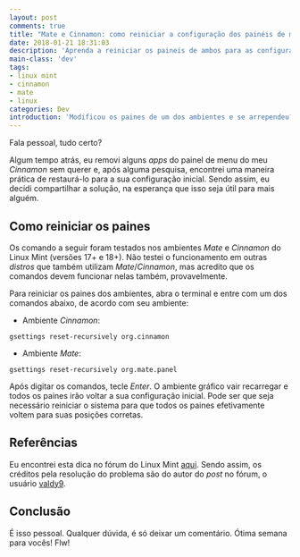 ```yaml
---
layout: post
comments: true
title: "Mate e Cinnamon: como reiniciar a configuração dos painéis de menu"
date: 2018-01-21 18:31:03
description: 'Aprenda a reiniciar os paineis de ambos para as configurações iniciais'
main-class: 'dev'
tags:
- linux mint
- cinnamon
- mate
- linux
categories: Dev
introduction: 'Modificou os paines de um dos ambientes e se arrependeu? Aprenda a reiniciá-los.'
---
```


Fala pessoal, tudo certo?

Algum tempo atrás, eu removi alguns *apps* do painel de menu do meu *Cinnamon* sem querer e, após alguma pesquisa, encontrei uma maneira prática de restaurá-lo para a sua configuração inicial. Sendo assim, eu decidi compartilhar a solução, na esperança que isso seja útil para mais alguém.

## Como reiniciar os paines

Os comando a seguir foram testados nos ambientes *Mate* e *Cinnamon* do Linux Mint (versões 17+ e 18+). Não testei o funcionamento em outras *distros* que também utilizam *Mate*/*Cinnamon*, mas acredito que os comandos devem funcionar nelas também, provavelmente.

Para reiniciar os paines dos ambientes, abra o terminal e entre com um dos comandos abaixo, de acordo com seu ambiente:

* Ambiente *Cinnamon*:

```console
gsettings reset-recursively org.cinnamon
```

* Ambiente *Mate*:

```console
gsettings reset-recursively org.mate.panel
```

Após digitar os comandos, tecle *Enter*. O ambiente gráfico vair recarregar e todos os paines irão voltar a sua configuração inicial. Pode ser que seja necessário reiniciar o sistema para que todos os paines efetivamente voltem para suas posições corretas.

## Referências

Eu encontrei esta dica no fórum do Linux Mint [aqui](https://community.linuxmint.com/tutorial/view/2195). Sendo assim, os créditos pela resolução do problema são do autor do *post* no fórum, o usuário [valdy9](https://community.linuxmint.com/user/view/138919).

## Conclusão

É isso pessoal. Qualquer dúvida, é só deixar um comentário. Ótima semana para vocês! Flw!
